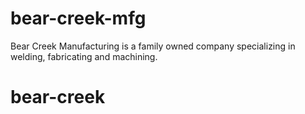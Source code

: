# bear-creek-mfg

Bear Creek Manufacturing is a family owned company specializing in welding, fabricating and machining.


# bear-creek
